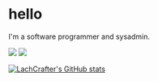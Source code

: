 # hello

I'm a software programmer and sysadmin.

![](https://hit.yhype.me/github/profile?user_id=100131971)
![](https://komarev.com/ghpvc/?username=LachCrafter)

[![LachCrafter's GitHub stats](https://github-readme-stats.vercel.app/api?username=LachCrafter&show_icons=true&theme=tokyonight)](https://github.com/anuraghazra/github-readme-stats)
